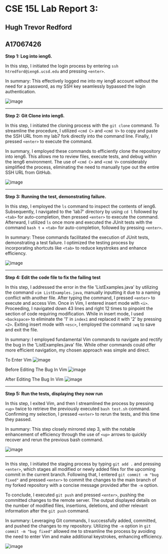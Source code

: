 # CSE 15L Lab Report 3:
## Hugh Trevor Redford
## A17067426

**Step 1: Log into ieng6.**

In this step, I initiated the login process by entering `ssh htredford@ieng6.ucsd.edu` and pressing `<enter>`.

In summary: This effectively logged me into my ieng6 account without the need for a password, as my SSH key seamlessly bypassed the login authentication.

![image](lr4pic1.png)

___

**Step 2: Git Clone into ieng6.**

In this step, I initiated the cloning process with the `git clone` command. To streamline the procedure, I utilized `<cmd C>` and `<cmd V>` to copy and paste the SSH URL from my lab7 fork directly into the command line. Finally, I pressed `<enter>` to execute the command.

In summary, I employed these commands to efficiently clone the repository into ieng6. This allows me to review files, execute tests, and debug within the ieng6 environment. The use of `<cmd C>` and `<cmd V>` considerably simplified the process, eliminating the need to manually type out the entire SSH URL from GitHub.

![image](lr4pic2.png)

___

**Step 3: Running the test, demonstrating failure.**

In this step, I employed the `ls` command to inspect the contents of ieng6. Subsequently, I navigated to the 'lab7' directory by using `cd l` followed by `<tab>` for auto-completion, then pressed `<enter>` to execute the command. Afterward, I utilized `ls` once more and executed the JUnit tests with the command `bash t` + `<tab>` for auto-completion, followed by pressing `<enter>`.

In summary: These commands facilitated the execution of JUnit tests, demonstrating a test failure. I optimized the testing process by incorporating shortcuts like `<tab>` to reduce keystrokes and enhance efficiency.

![image](lr4pic3.png)

___

**Step 4: Edit the code file to fix the failing test**

In this step, I addressed the error in the file 'ListExamples.java' by utilizing the command `vim ListExamples.java`, manually inputting it due to a naming conflict with another file. After typing the command, I pressed `<enter>` to execute and access Vim. Once in Vim, I entered insert mode with `<i>`. Proceeding, I navigated down 43 lines and right 12 times to pinpoint the section of code requiring modification. While in insert mode, I used `<backspace>` to eliminate the '1' in `index1` and replaced it with '2' by pressing `<2>`. Exiting insert mode with `<esc>`, I employed the command `:wq` to save and exit the file.

In summary: I employed fundamental Vim commands to navigate and rectify the bug in the 'ListExamples.java' file. While other commands could offer more efficient navigation, my chosen approach was simple and direct.

To Enter Vim
![image](lr4pic6.png)

Before Editing The Bug In Vim
![image](lr4pic4.png)

After Editing The Bug In Vim
![image](lr4pic5.png)

___

**Step 5: Run the tests, displaying they now run**

In this step, I exited Vim, and then I streamlined the process by pressing `<up>` twice to retrieve the previously executed `bash test.sh` command. Confirming my selection, I pressed `<enter>` to rerun the tests, and this time they passed.

In summary: This step closely mirrored step 3, with the notable enhancement of efficiency through the use of `<up>` arrows to quickly recover and rerun the previous bash command.

![image](lr4pic8.png)

___

In this step, I initiated the staging process by typing `git add .` and pressing `<enter>`, which stages all modified or newly added files for the upcoming commit in the current branch. Following that, I entered `git commit -m "bug fixed"` and pressed `<enter>` to commit the changes to the main branch of my forked repository with a concise message provided after the `-m` option. 

To conclude, I executed `git push` and pressed `<enter>`, pushing the committed changes to the remote server. The output displayed details on the number of modified files, insertions, deletions, and other relevant information after the `git push` command.

In summary: Leveraging Git commands, I successfully added, committed, and pushed the changes to my repository. Utilizing the `-m` option in `git commit -m "bug fixed"` allowed me to streamline the process by avoiding the need to enter Vim and make additional keystrokes, enhancing efficiency.

![image](lr4pic7.png)
